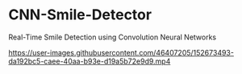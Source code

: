 # CNN-Smile-Detector
Real-Time Smile Detection using Convolution Neural Networks


https://user-images.githubusercontent.com/46407205/152673493-da192bc5-caee-40aa-b93e-d19a5b72e9d9.mp4

